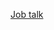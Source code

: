 [Job talk](https://docs.google.com/presentation/d/1g5WUgbIILaPcyjAdXyF_dAcxmGiRCAcUnTGNjRV98XY/edit?usp=sharing)
